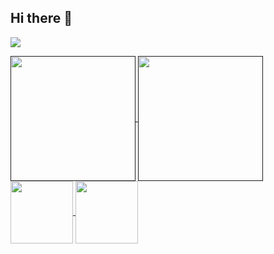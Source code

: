 ## Hi there 👋

![](https://komarev.com/ghpvc/?username=ronutu&color=46915c)

<a href="">
  <img height=200 align="center" src="https://github-readme-stats.vercel.app/api?username=ronutu&show_icons=true&theme=dark&bg_color=00000000&rank_icon=percentile&include_all_commits=true&custom_title=Radu's%20Github%20Stats" />
</a>
<a href="">
  <img height=200 align="center" src="https://github-readme-stats-rho-ruddy-56.vercel.app/api/top-langs/?username=ronutu&theme=dark&bg_color=00000000&layout=compact&langs_count=8" />
</a>

<br/>

<a href="https://github.com/ronutu/fmi-unibuc-licenta">
  <img height=100 align="center" src="https://github-readme-stats.vercel.app/api/pin/?username=ronutu&repo=fmi-unibuc-licenta&theme=dark&bg_color=00000000&show_owner=true" />
</a>
<a href="https://github.com/ronutu/fmi-unibuc-master">
  <img height=100 align="center" src="https://github-readme-stats.vercel.app/api/pin/?username=ronutu&repo=fmi-unibuc-master&theme=dark&bg_color=00000000&show_owner=true" />
</a>

